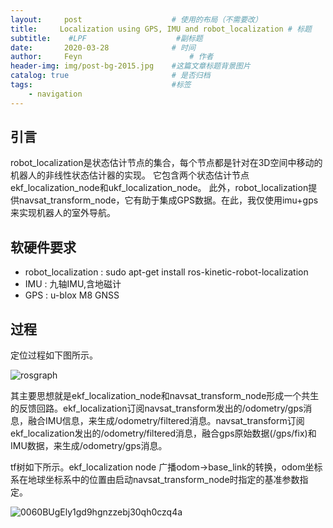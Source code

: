 ```yaml
---
layout:     post   				    # 使用的布局（不需要改）
title:     Localization using GPS, IMU and robot_localization # 标题 
subtitle:    #LPF                    #副标题
date:       2020-03-28 				# 时间
author:     Feyn 						# 作者
header-img: img/post-bg-2015.jpg 	#这篇文章标题背景图片
catalog: true 						# 是否归档
tags:								#标签
    - navigation
---
```

## 引言   
robot_localization是状态估计节点的集合，每个节点都是针对在3D空间中移动的机器人的非线性状态估计器的实现。 它包含两个状态估计节点ekf_localization_node和ukf_localization_node。 此外，robot_localization提供navsat_transform_node，它有助于集成GPS数据。在此，我仅使用imu+gps来实现机器人的室外导航。   
## 软硬件要求
* robot_localization : sudo apt-get install ros-kinetic-robot-localization   
* IMU : 九轴IMU,含地磁计
* GPS : u-blox M8 GNSS
## 过程
定位过程如下图所示。  

![rosgraph](https://tva4.sinaimg.cn/mw690/0060BUgEly1gd9h2clo0qj30um0lf0wz.jpg)  
  
其主要思想就是ekf_localization_node和navsat_transform_node形成一个共生的反馈回路。ekf_localization订阅navsat_transform发出的/odometry/gps消息，融合IMU信息，来生成/odometry/filtered消息。navsat_transform订阅ekf_localization发出的/odometry/filtered消息，融合gps原始数据(/gps/fix)和IMU数据，来生成/odometry/gps消息。  
  
tf树如下所示。ekf_localization node 广播odom->base_link的转换，odom坐标系在地球坐标系中的位置由启动navsat_transform_node时指定的基准参数指定。
     
![0060BUgEly1gd9hgnzzebj30qh0czq4a](https://tvax3.sinaimg.cn/mw690/0060BUgEly1gd9hujt4s6j305k02qa9w.jpg)
